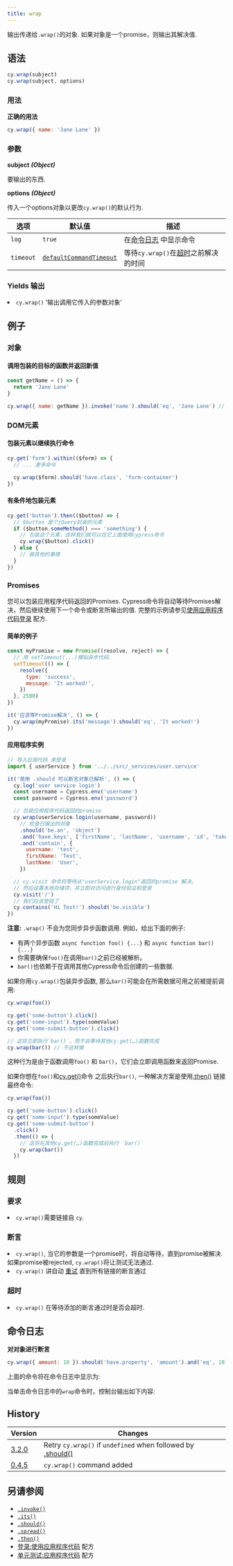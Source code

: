 ```yaml
---
title: wrap
---
```


输出传递给`.wrap()`的对象. 如果对象是一个promise，则输出其解决值.

## 语法

```javascript
cy.wrap(subject)
cy.wrap(subject, options)
```

### 用法

**<Icon name="check-circle" color="green"></Icon> 正确的用法**

```javascript
cy.wrap({ name: 'Jane Lane' })
```

### 参数

**<Icon name="angle-right"></Icon> subject** **_(Object)_**

要输出的东西.

**<Icon name="angle-right"></Icon> options** **_(Object)_**

传入一个options对象以更改`cy.wrap()`的默认行为.

| 选项      | 默认值                                                              | 描述                                                                              |
| --------- | -------------------------------------------------------------------- | ---------------------------------------------------------------------------------------- |
| `log`     | `true`                                                               | 在[命令日志](/guides/core-concepts/test-runner#Command-Log) 中显示命令 |
| `timeout` | [`defaultCommandTimeout`](/guides/references/configuration#Timeouts) | 等待`cy.wrap()`在[超时](#Timeouts)之前解决的时间                   |

### Yields 输出[<Icon name="question-circle"/>](/guides/core-concepts/introduction-to-cypress#Subject-Management)

<List><li>`cy.wrap()` '输出调用它传入的参数对象' </li></List>

## 例子

### 对象

#### 调用包装的目标的函数并返回新值

```javascript
const getName = () => {
  return 'Jane Lane'
}

cy.wrap({ name: getName }).invoke('name').should('eq', 'Jane Lane') // true
```

### DOM元素

#### 包装元素以继续执行命令

```javascript
cy.get('form').within(($form) => {
  // ... 更多命令

  cy.wrap($form).should('have.class', 'form-container')
})
```

#### 有条件地包装元素

```javascript
cy.get('button').then(($button) => {
  // $button 是个jQuery封装的元素
  if ($button.someMethod() === 'something') {
    // 包装这个元素，这样我们就可以在它上面使用cypress命令
    cy.wrap($button).click()
  } else {
    // 做其他的事情
  }
})
```

### Promises

您可以包装应用程序代码返回的Promises. Cypress命令将自动等待Promises解决，然后继续使用下一个命令或断言所输出的值. 完整的示例请参见[使用应用程序代码登录](/examples/examples/recipes#Logging-In) 配方.

#### 简单的例子

```js
const myPromise = new Promise((resolve, reject) => {
  // 用 setTimeout(...)模拟异步代码.
  setTimeout(() => {
    resolve({
      type: 'success',
      message: 'It worked!',
    })
  }, 2500)
})

it('应该等Promise解决', () => {
  cy.wrap(myPromise).its('message').should('eq', 'It worked!')
})
```

<DocsImage src="/img/api/wrap/cypress-wrapped-promise-waits-to-resolve.gif" alt="Wrap of promises" ></DocsImage>

#### 应用程序实例

```javascript
// 导入应用代码 来登录
import { userService } from '../../src/_services/user.service'

it('使用 .should 可以断言对象已解析', () => {
  cy.log('user service login')
  const username = Cypress.env('username')
  const password = Cypress.env('password')

  // 包装应用程序代码返回的promise
  cy.wrap(userService.login(username, password))
    // 检查已输出的对象
    .should('be.an', 'object')
    .and('have.keys', ['firstName', 'lastName', 'username', 'id', 'token'])
    .and('contain', {
      username: 'test',
      firstName: 'Test',
      lastName: 'User',
    })

  // cy.visit 命令将等待从"userService.login"返回的promise 解决。 
  // 然后设置本地存储项，并立即对访问进行身份验证和登录
  cy.visit('/')
  // 我们应该登陆了
  cy.contains('Hi Test!').should('be.visible')
})
```

**注意:** `.wrap()` 不会为您同步异步函数调用. 例如，给出下面的例子:

- 有两个异步函数 `async function foo() {...}` 和 `async function bar() {...}`
- 你需要确保`foo()`在调用`bar()`之前已经被解析。
- `bar()`也依赖于在调用其他Cypress命令后创建的一些数据.

**<Icon name="exclamation-triangle" color="red"></Icon>** 如果你用`cy.wrap()`包装异步函数, 那么`bar()`可能会在所需数据可用之前被提前调用:

```javascript
cy.wrap(foo())

cy.get('some-button').click()
cy.get('some-input').type(someValue)
cy.get('some-submit-button').click()

// 这将立即执行`bar()`，而不会等待其他cy.get(…)函数完成
cy.wrap(bar()) // 不这样做
```

这种行为是由于函数调用`foo()` 和 `bar()`，它们会立即调用函数来返回Promise.

**<Icon name="check-circle" color="green"></Icon>** 如果你想在`foo()`和[cy.get()](/api/commands/get)命令 之后执行`bar()`, 一种解决方案是使用[.then()](/api/commands/then) 链接最终命令:

```javascript
cy.wrap(foo())

cy.get('some-button').click()
cy.get('some-input').type(someValue)
cy.get('some-submit-button')
  .click()
  .then(() => {
    // 这将在其他cy.get(…)函数完成后执行 `bar()`
    cy.wrap(bar())
  })
```

## 规则

### 要求 [<Icon name="question-circle"/>](/guides/core-concepts/introduction-to-cypress#Chains-of-Commands)

<List><li>`cy.wrap()`需要链接自 `cy`.</li></List>

### 断言 [<Icon name="question-circle"/>](/guides/core-concepts/introduction-to-cypress#Assertions)

<List><li>`cy.wrap()`, 当它的参数是一个promise时，将自动等待，直到promise被解决. 如果promise被rejected, `cy.wrap()`将让测试无法通过.</li><li>`cy.wrap()` 讲自动 [重试](/guides/core-concepts/retry-ability) 直到所有链接的断言通过</li></List>

### 超时 [<Icon name="question-circle"/>](/guides/core-concepts/introduction-to-cypress#Timeouts)

<List><li>`cy.wrap()` 在等待添加的断言通过时是否会超时.</li></List>

## 命令日志

**对对象进行断言**

```javascript
cy.wrap({ amount: 10 }).should('have.property', 'amount').and('eq', 10)
```

上面的命令将在命令日志中显示为:

<DocsImage src="/img/api/wrap/wrapped-object-in-cypress-tests.png" alt="Command Log wrap" ></DocsImage>

当单击命令日志中的`wrap`命令时，控制台输出如下内容:

<DocsImage src="/img/api/wrap/console-log-only-shows-yield-of-wrap.png" alt="Console Log wrap" ></DocsImage>

## History

| Version                                     | Changes                                                                             |
| ------------------------------------------- | ----------------------------------------------------------------------------------- |
| [3.2.0](/guides/references/changelog#3-2-0) | Retry `cy.wrap()` if `undefined` when followed by [.should()](/api/commands/should) |
| [0.4.5](/guides/references/changelog#0.4.5) | `cy.wrap()` command added                                                           |

## 另请参阅

- [`.invoke()`](/api/commands/invoke)
- [`.its()`](/api/commands/its)
- [`.should()`](/api/commands/should)
- [`.spread()`](/api/commands/spread)
- [`.then()`](/api/commands/then)
- [登录:使用应用程序代码](/examples/examples/recipes#Logging-In) 配方
- [单元测试:应用程序代码](/examples/examples/recipes#Unit-Testing) 配方
